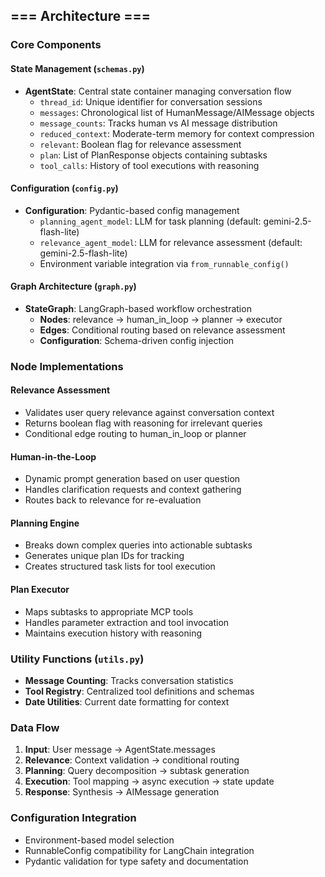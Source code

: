 ## === Architecture ===

### Core Components

#### State Management (`schemas.py`)

- **AgentState**: Central state container managing conversation flow
  - `thread_id`: Unique identifier for conversation sessions
  - `messages`: Chronological list of HumanMessage/AIMessage objects
  - `message_counts`: Tracks human vs AI message distribution
  - `reduced_context`: Moderate-term memory for context compression
  - `relevant`: Boolean flag for relevance assessment
  - `plan`: List of PlanResponse objects containing subtasks
  - `tool_calls`: History of tool executions with reasoning

#### Configuration (`config.py`)

- **Configuration**: Pydantic-based config management
  - `planning_agent_model`: LLM for task planning (default: gemini-2.5-flash-lite)
  - `relevance_agent_model`: LLM for relevance assessment (default: gemini-2.5-flash-lite)
  - Environment variable integration via `from_runnable_config()`

#### Graph Architecture (`graph.py`)

- **StateGraph**: LangGraph-based workflow orchestration
  - **Nodes**: relevance → human_in_loop → planner → executor
  - **Edges**: Conditional routing based on relevance assessment
  - **Configuration**: Schema-driven config injection

### Node Implementations

#### Relevance Assessment

- Validates user query relevance against conversation context
- Returns boolean flag with reasoning for irrelevant queries
- Conditional edge routing to human_in_loop or planner

#### Human-in-the-Loop

- Dynamic prompt generation based on user question
- Handles clarification requests and context gathering
- Routes back to relevance for re-evaluation

#### Planning Engine

- Breaks down complex queries into actionable subtasks
- Generates unique plan IDs for tracking
- Creates structured task lists for tool execution

#### Plan Executor

- Maps subtasks to appropriate MCP tools
- Handles parameter extraction and tool invocation
- Maintains execution history with reasoning

### Utility Functions (`utils.py`)

- **Message Counting**: Tracks conversation statistics
- **Tool Registry**: Centralized tool definitions and schemas
- **Date Utilities**: Current date formatting for context

### Data Flow

1. **Input**: User message → AgentState.messages
2. **Relevance**: Context validation → conditional routing
3. **Planning**: Query decomposition → subtask generation
4. **Execution**: Tool mapping → async execution → state update
5. **Response**: Synthesis → AIMessage generation

### Configuration Integration

- Environment-based model selection
- RunnableConfig compatibility for LangChain integration
- Pydantic validation for type safety and documentation
